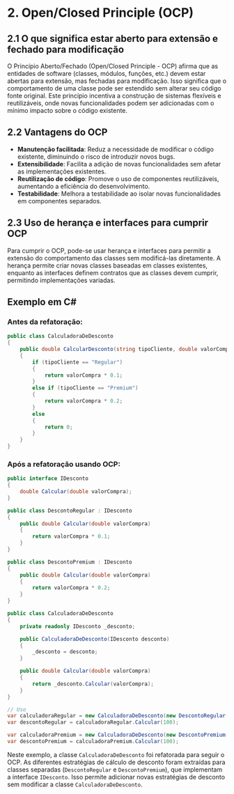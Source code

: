
# 2. Open/Closed Principle (OCP)

## 2.1 O que significa estar aberto para extensão e fechado para modificação

O Princípio Aberto/Fechado (Open/Closed Principle - OCP) afirma que as entidades de software (classes, módulos, funções, etc.) devem estar abertas para extensão, mas fechadas para modificação. Isso significa que o comportamento de uma classe pode ser estendido sem alterar seu código fonte original. Este princípio incentiva a construção de sistemas flexíveis e reutilizáveis, onde novas funcionalidades podem ser adicionadas com o mínimo impacto sobre o código existente.

## 2.2 Vantagens do OCP

- **Manutenção facilitada**: Reduz a necessidade de modificar o código existente, diminuindo o risco de introduzir novos bugs.
- **Extensibilidade**: Facilita a adição de novas funcionalidades sem afetar as implementações existentes.
- **Reutilização de código**: Promove o uso de componentes reutilizáveis, aumentando a eficiência do desenvolvimento.
- **Testabilidade**: Melhora a testabilidade ao isolar novas funcionalidades em componentes separados.

## 2.3 Uso de herança e interfaces para cumprir OCP

Para cumprir o OCP, pode-se usar herança e interfaces para permitir a extensão do comportamento das classes sem modificá-las diretamente. A herança permite criar novas classes baseadas em classes existentes, enquanto as interfaces definem contratos que as classes devem cumprir, permitindo implementações variadas.

## Exemplo em C#

### Antes da refatoração:
```csharp
public class CalculadoraDeDesconto
{
    public double CalcularDesconto(string tipoCliente, double valorCompra)
    {
        if (tipoCliente == "Regular")
        {
            return valorCompra * 0.1;
        }
        else if (tipoCliente == "Premium")
        {
            return valorCompra * 0.2;
        }
        else
        {
            return 0;
        }
    }
}
```

### Após a refatoração usando OCP:
```csharp
public interface IDesconto
{
    double Calcular(double valorCompra);
}

public class DescontoRegular : IDesconto
{
    public double Calcular(double valorCompra)
    {
        return valorCompra * 0.1;
    }
}

public class DescontoPremium : IDesconto
{
    public double Calcular(double valorCompra)
    {
        return valorCompra * 0.2;
    }
}

public class CalculadoraDeDesconto
{
    private readonly IDesconto _desconto;

    public CalculadoraDeDesconto(IDesconto desconto)
    {
        _desconto = desconto;
    }

    public double Calcular(double valorCompra)
    {
        return _desconto.Calcular(valorCompra);
    }
}

// Uso
var calculadoraRegular = new CalculadoraDeDesconto(new DescontoRegular());
var descontoRegular = calculadoraRegular.Calcular(100);

var calculadoraPremium = new CalculadoraDeDesconto(new DescontoPremium());
var descontoPremium = calculadoraPremium.Calcular(100);
```

Neste exemplo, a classe `CalculadoraDeDesconto` foi refatorada para seguir o OCP. As diferentes estratégias de cálculo de desconto foram extraídas para classes separadas (`DescontoRegular` e `DescontoPremium`), que implementam a interface `IDesconto`. Isso permite adicionar novas estratégias de desconto sem modificar a classe `CalculadoraDeDesconto`.
